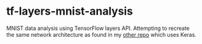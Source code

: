 # tf-layers-mnist-analysis
MNIST data analysis using TensorFlow layers API. Attempting to recreate the same network architecture as found in my [other repo][keras] which uses Keras.

[keras]: https://github.com/akajuvonen/keras-mnist-analysis
